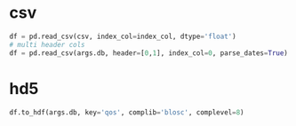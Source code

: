 # csv
```python
df = pd.read_csv(csv, index_col=index_col, dtype='float')
# multi header cols
df = pd.read_csv(args.db, header=[0,1], index_col=0, parse_dates=True)
```

# hd5
```python
df.to_hdf(args.db, key='qos', complib='blosc', complevel=8)
```
